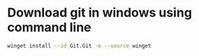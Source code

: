 # Download git in windows using command line

```bash
winget install --id Git.Git -e --source winget
```
